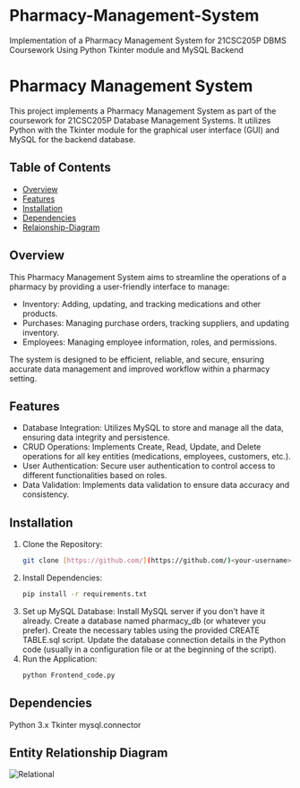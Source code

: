 # Pharmacy-Management-System
Implementation of a Pharmacy Management System for 21CSC205P DBMS Coursework Using Python Tkinter module and MySQL Backend

# Pharmacy Management System

This project implements a Pharmacy Management System as part of the coursework for 21CSC205P Database Management Systems. It utilizes Python with the Tkinter module for the graphical user interface (GUI) and MySQL for the backend database.

## Table of Contents

- [Overview](#overview)
- [Features](#features)
- [Installation](#installation)
- [Dependencies](#dependencies)
- [Relaionship-Diagram](#Entity-Relationship-Diagram)


## Overview

This Pharmacy Management System aims to streamline the operations of a pharmacy by providing a user-friendly interface to manage:

- Inventory: Adding, updating, and tracking medications and other products.
- Purchases: Managing purchase orders, tracking suppliers, and updating inventory.
- Employees: Managing employee information, roles, and permissions.

The system is designed to be efficient, reliable, and secure, ensuring accurate data management and improved workflow within a pharmacy setting.

## Features

- Database Integration: Utilizes MySQL to store and manage all the data, ensuring data integrity and persistence.
- CRUD Operations: Implements Create, Read, Update, and Delete operations for all key entities (medications, employees, customers, etc.).
- User Authentication: Secure user authentication to control access to different functionalities based on roles.
- Data Validation: Implements data validation to ensure data accuracy and consistency.

## Installation

1. Clone the Repository:
   ```bash
   git clone [https://github.com/](https://github.com/)<your-username>/Pharmacy-Management-System.git
2. Install Dependencies:
   ```bash
   pip install -r requirements.txt
3. Set up MySQL Database:
    Install MySQL server if you don't have it already.
    Create a database named pharmacy_db (or whatever you prefer).
    Create the necessary tables using the provided CREATE TABLE.sql script.
    Update the database connection details in the Python code (usually in a configuration file or at the beginning of the script).
4. Run the Application:
   ```bash
   python Frontend_code.py

## Dependencies
Python 3.x
Tkinter
mysql.connector

## Entity Relationship Diagram
![Relational](https://github.com/One-eyed-warrior/Pharmacy-Management-System/assets/75874625/61546879-8530-42f0-a95d-5a255b3c8d9e)
